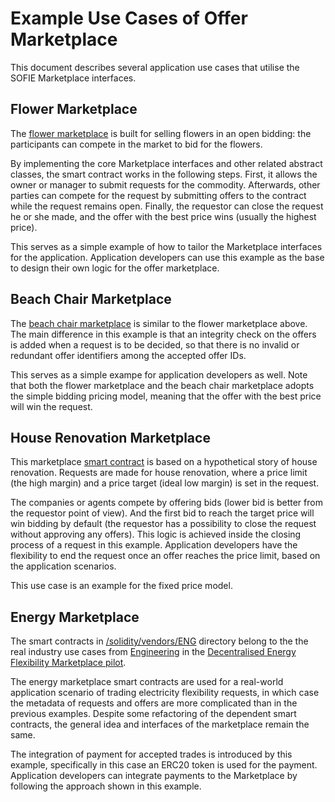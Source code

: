 # Example Use Cases of Offer Marketplace

This document describes several application use cases that utilise the SOFIE Marketplace interfaces.

## Flower Marketplace

The [flower marketplace](../solidity/contracts/FlowerMarketPlace.sol) is built for selling flowers in an open bidding: the participants can compete in the market to bid for the flowers.

By implementing the core Marketplace interfaces and other related abstract classes, the smart contract works in the following steps. First, it allows the owner or manager to submit requests for the commodity. Afterwards, other parties can compete for the request by submitting offers to the contract while the request remains open. Finally, the requestor can close the request he or she made, and the offer with the best price wins (usually the highest price). 

This serves as a simple example of how to tailor the Marketplace interfaces for the application. Application developers can use this example as the base to design their own logic for the offer marketplace.

## Beach Chair Marketplace

The [beach chair marketplace](../solidity/contracts/BeachChairMarketPlace.sol) is similar to the flower marketplace above. The main difference in this example is that an integrity check on the offers is added when a request is to be decided, so that there is no invalid or redundant offer identifiers among the accepted offer IDs. 

This serves as a simple exampe for application developers as well. Note that both the flower marketplace and the beach chair marketplace adopts the simple bidding pricing model, meaning that the offer with the best price will win the request.

## House Renovation Marketplace

This marketplace [smart contract](../solidity/contracts/HouseRenovationMarketPlace.sol) is based on a hypothetical story of house renovation. Requests are made for house renovation, where a price limit (the high margin) and a price target (ideal low margin) is set in the request.

The companies or agents compete by offering bids (lower bid is better from the requestor point of view). And the first bid to reach the target price will win bidding by default (the requestor has a possibility to close the request without approving any offers). This logic is achieved inside the closing process of a request in this example. Application developers have the flexibility to end the request once an offer reaches the price limit, based on the application scenarios.

This use case is an example for the fixed price model.

## Energy Marketplace

The smart contracts in [/solidity/vendors/ENG](../solidity/vendors/ENG) directory belong to the the real industry use cases from [Engineering](https://engineering.it) in the [Decentralised Energy Flexibility Marketplace pilot](https://media.voog.com/0000/0042/0957/files/sofie-onepager-energy-exchange_final.pdf). 

The energy marketplace smart contracts are used for a real-world application scenario of trading electricity flexibility requests, in which case the metadata of requests and offers are more complicated than in the previous examples. Despite some refactoring of the dependent smart contracts, the general idea and interfaces of the marketplace remain the same.

The integration of payment for accepted trades is introduced by this example, specifically in this case an ERC20 token is used for the payment. Application developers can integrate payments to the Marketplace by following the approach shown in this example.
